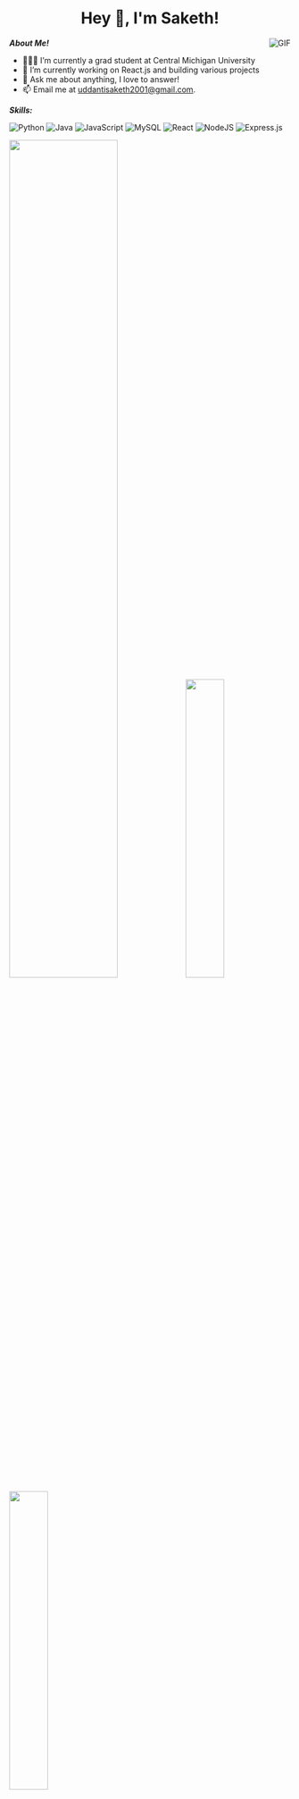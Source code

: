 
<h1 align="center" >Hey 👋, I'm Saketh!</h1>




 

  <img align="right" alt="GIF" src="https://media.giphy.com/media/LmNwrBhejkK9EFP504/giphy.gif" />

***About Me!***

- 👨🏽‍💻 I’m currently a grad student at Central Michigan University
- 🌱 I’m currently working on React.js and building various projects 
- 💬 Ask me about anything, I love to answer!
- 📫 Email me at [uddantisaketh2001@gmail.com]().


***Skills:***

![Python](https://img.shields.io/badge/python-3670A0?style=for-the-badge&logo=python&logoColor=ffdd54)
![Java](https://img.shields.io/badge/java-%23ED8B00.svg?style=for-the-badge&logo=openjdk&logoColor=white)
![JavaScript](https://img.shields.io/badge/javascript-%23323330.svg?style=for-the-badge&logo=javascript&logoColor=%23F7DF1E)
![MySQL](https://img.shields.io/badge/mysql-%2300f.svg?style=for-the-badge&logo=mysql&logoColor=white)
![React](https://img.shields.io/badge/react-%2320232a.svg?style=for-the-badge&logo=react&logoColor=%2361DAFB)
![NodeJS](https://img.shields.io/badge/node.js-6DA55F?style=for-the-badge&logo=node.js&logoColor=white)
![Express.js](https://img.shields.io/badge/express.js-%23404d59.svg?style=for-the-badge&logo=express&logoColor=%2361DAFB)
<p>
<img width = 62%, src="https://github-readme-stats.vercel.app/api?username=usaketh&show_icons=true&title_color=ffffff&icon_color=06BCC1&text_color=F4EDEA&bg_color=000000&hide_border=true">
<img width = 37%, src="https://github-readme-streak-stats.herokuapp.com/?user=usaketh&theme=highcontrast&hide_border=true">
<img width = 37%, src="https://github-readme-stats.vercel.app/api/top-langs/?username=usaketh&exclude_repo=Competitive_Programming_Score_API,Used-Cars-Price-Prediciton-using-Machine-Learning,Car-Bechoo&layout=compact&hide=swift&title_color=ffffff&icon_color=06BCC1&text_color=F4EDEA&bg_color=000000&hide_title=true&hide_border=true">
</p>
